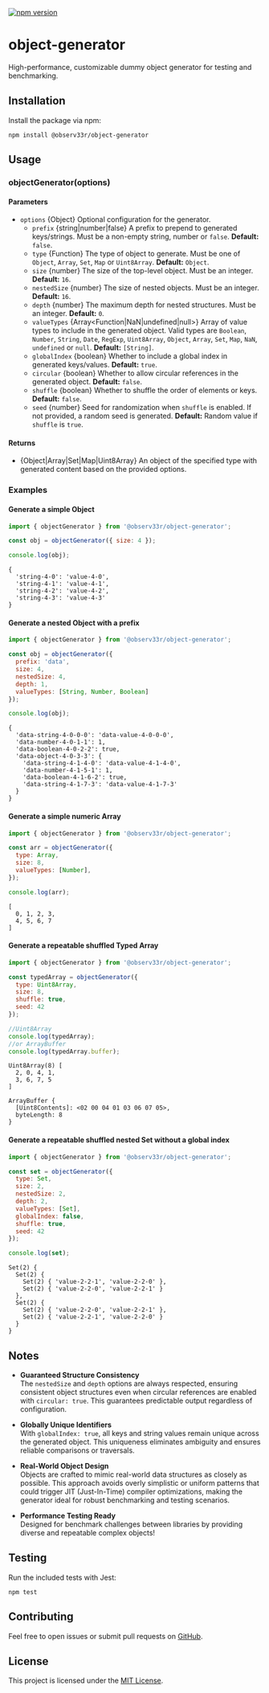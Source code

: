 [![npm version](https://badge.fury.io/js/%40observ33r%2Fobject-generator.svg)](https://www.npmjs.com/package/@observ33r/object-generator)

# object-generator

High-performance, customizable dummy object generator for testing and benchmarking.

## Installation

Install the package via npm:

`npm install @observ33r/object-generator`

## Usage

### objectGenerator(options) 

#### Parameters

- `options` {Object} Optional configuration for the generator.
  - `prefix` {string|number|false} A prefix to prepend to generated keys/strings. Must be a non-empty string, number or `false`. **Default:** `false`.
  - `type` {Function} The type of object to generate. Must be one of `Object`, `Array`, `Set`, `Map` or `Uint8Array`. **Default:** `Object`.
  - `size` {number} The size of the top-level object. Must be an integer. **Default:** `16`.
  - `nestedSize` {number} The size of nested objects. Must be an integer. **Default:** `16`.
  - `depth` {number} The maximum depth for nested structures. Must be an integer. **Default:** `0`.
  - `valueTypes` {Array<Function|NaN|undefined|null>} Array of value types to include in the generated object. Valid types are `Boolean`, `Number`, `String`, `Date`, `RegExp`, `Uint8Array`, `Object`, `Array`, `Set`, `Map`, `NaN`, `undefined` or `null`. **Default:** `[String]`.
  - `globalIndex` {boolean} Whether to include a global index in generated keys/values. **Default:** `true`.
  - `circular` {boolean} Whether to allow circular references in the generated object. **Default:** `false`.
  - `shuffle` {boolean} Whether to shuffle the order of elements or keys. **Default:** `false`.
  - `seed` {number} Seed for randomization when `shuffle` is enabled. If not provided, a random seed is generated. **Default:** Random value if `shuffle` is `true`.

#### Returns

- {Object|Array|Set|Map|Uint8Array} An object of the specified type with generated content based on the provided options.

### Examples

#### Generate a simple Object
 
```javascript
import { objectGenerator } from '@observ33r/object-generator';

const obj = objectGenerator({ size: 4 });

console.log(obj);
```
```console
{
  'string-4-0': 'value-4-0',
  'string-4-1': 'value-4-1',
  'string-4-2': 'value-4-2',
  'string-4-3': 'value-4-3'
}
```

#### Generate a nested Object with a prefix
 
```javascript
import { objectGenerator } from '@observ33r/object-generator';

const obj = objectGenerator({
  prefix: 'data',
  size: 4,
  nestedSize: 4,
  depth: 1,
  valueTypes: [String, Number, Boolean]
});

console.log(obj);
```
```console
{
  'data-string-4-0-0-0': 'data-value-4-0-0-0',
  'data-number-4-0-1-1': 1,
  'data-boolean-4-0-2-2': true,
  'data-object-4-0-3-3': {
    'data-string-4-1-4-0': 'data-value-4-1-4-0',
    'data-number-4-1-5-1': 1,
    'data-boolean-4-1-6-2': true,
    'data-string-4-1-7-3': 'data-value-4-1-7-3'
  }
}
```

#### Generate a simple numeric Array


```javascript
import { objectGenerator } from '@observ33r/object-generator';

const arr = objectGenerator({
  type: Array,
  size: 8,
  valueTypes: [Number],
});

console.log(arr);
```
```console
[
  0, 1, 2, 3,
  4, 5, 6, 7
]
```

#### Generate a repeatable shuffled Typed Array


```javascript
import { objectGenerator } from '@observ33r/object-generator';

const typedArray = objectGenerator({
  type: Uint8Array,
  size: 8,
  shuffle: true,
  seed: 42
});

//Uint8Array
console.log(typedArray);
//or ArrayBuffer
console.log(typedArray.buffer);
```
```console
Uint8Array(8) [
  2, 0, 4, 1,
  3, 6, 7, 5
]
```
```console
ArrayBuffer {
  [Uint8Contents]: <02 00 04 01 03 06 07 05>,
  byteLength: 8
}
```

#### Generate a repeatable shuffled nested Set without a global index

```javascript
import { objectGenerator } from '@observ33r/object-generator';

const set = objectGenerator({
  type: Set,
  size: 2,
  nestedSize: 2,
  depth: 2,
  valueTypes: [Set],
  globalIndex: false,
  shuffle: true,
  seed: 42
});

console.log(set);
```
```console
Set(2) {
  Set(2) {
    Set(2) { 'value-2-2-1', 'value-2-2-0' },
    Set(2) { 'value-2-2-0', 'value-2-2-1' }
  },
  Set(2) {
    Set(2) { 'value-2-2-0', 'value-2-2-1' },
    Set(2) { 'value-2-2-1', 'value-2-2-0' }
  }
}
```

## Notes

- **Guaranteed Structure Consistency**  
  The `nestedSize` and `depth` options are always respected, ensuring consistent object structures even when circular references are enabled with `circular: true`. This guarantees predictable output regardless of configuration.

- **Globally Unique Identifiers**  
  With `globalIndex: true`, all keys and string values remain unique across the generated object. This uniqueness eliminates ambiguity and ensures reliable comparisons or traversals.

- **Real-World Object Design**  
  Objects are crafted to mimic real-world data structures as closely as possible. This approach avoids overly simplistic or uniform patterns that could trigger JIT (Just-In-Time) compiler optimizations, making the generator ideal for robust benchmarking and testing scenarios.

- **Performance Testing Ready**  
  Designed for benchmark challenges between libraries by providing diverse and repeatable complex objects!

## Testing

Run the included tests with Jest:

`npm test`

## Contributing

Feel free to open issues or submit pull requests on [GitHub](https://github.com/observ33r/object-generator).

## License

This project is licensed under the [MIT License](LICENSE).